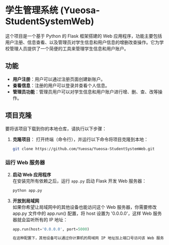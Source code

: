 # 学生管理系统 (Yueosa-StudentSystemWeb)

这个项目是一个基于 Python 的 Flask 框架搭建的 Web 应用程序，功能主要包括用户注册、信息查看、以及管理员对学生信息和用户信息的增删改查操作。它为学校管理人员提供了一个简便的工具来管理学生信息和用户账户。

## 功能
- **用户注册**：用户可以通过注册页面创建新账户。
- **查看信息**：注册的用户可以登录并查看个人信息。
- **管理员功能**：管理员用户可以对学生信息和用户账户进行增、删、查、改等操作。
  
## 项目克隆

要将该项目下载到你的本地仓库，请执行以下步骤：

1. **克隆项目**：
   打开终端（命令行），并运行以下命令将项目克隆到本地：

   ```bash
   git clone https://github.com/Yueosa/Yueosa-StudentSystemWeb.git
### 运行 Web 服务器

2. **启动 Web 应用程序**  
   在安装完所有依赖之后，运行 `app.py` 启动 Flask 开发 Web 服务器：

   ```bash
   python app.py
3. **开放到局域网**  
   如果你希望让局域网中的其他设备也能访问这个 Web 服务器，你需要修改 app.py 文件中的 app.run() 配置，将 host 设置为 '0.0.0.0'，这样 Web 服务器就会监听所有的 IP 地址：

   ```python
   app.run(host='0.0.0.0', port=5000)
   
   在这种配置下，其他设备可以通过你计算机的局域网 IP 地址加上端口号访问该 Web 服务器。例如，如果你的计算机局域网 IP 地址是 192.168.1.5，那么可以通过 http://192.168.1.5:5000 在其他设备的浏览器中访问该网站。
